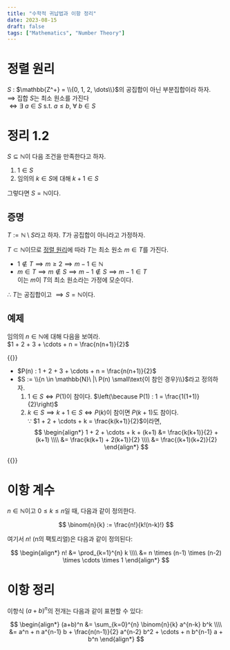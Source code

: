 ```yaml
---
title: "수학적 귀납법과 이항 정리"
date: 2023-08-15
draft: false
tags: ["Mathematics", "Number Theory"]
---
```


# 정렬 원리

$S$ : $\mathbb{Z^+} = \\{0, 1, 2, \dots\\}$의 공집합이 아닌 부분집합이라 하자.  
$\implies$ 집합 $S$는 최소 원소를 가진다   
$\iff \exists\ a \in S$ s.t. $a \leq b$, $\forall\ b \in S$

# 정리 1.2

$S \subseteq \mathbb{N}$이 다음 조건을 만족한다고 하자.

1. $1 \in S$
2. 임의의 $k \in S$에 대해 $k + 1 \in S$

그렇다면 $S = \mathbb{N}$이다.

## 증명

$T := \mathbb{N} \setminus S$라고 하자. $T$가 공집합이 아니라고 가정하자.

$T \subset \mathbb{N}$이므로 [정렬 원리](#정렬-원리)에 따라 $T$는 최소 원소 $m \in T$를 가진다.

- $1 \notin T \implies m \geq 2 \implies m - 1 \in \mathbb{N}$
- $m \in T \implies m \notin S \implies m - 1 \notin S \implies m - 1 \in T$  
  이는 $m$이 $T$의 최소 원소라는 가정에 모순이다.

$\therefore$ $T$는 공집합이고 $\implies S = \mathbb{N}$이다.

## 예제

임의의 $n \in \mathbb{N}$에 대해 다음을 보여라.  
$1 + 2 + 3 + \cdots + n = \frac{n(n+1)}{2}$

{{<collapse summary="풀이 보기">}}

- $P(n) : 1 + 2 + 3 + \cdots + n = \frac{n(n+1)}{2}$
- $S := \\{n \in \mathbb{N}\ |\ P(n) \small\text{이 참인 경우}\\}$라고 정의하자.
   1. $1 \in S \iff P(1)$이 참이다. $\left(\because P(1) : 1 = \frac{1(1+1)}{2}\right)$
   2. $k \in S \implies k+1 \in S \iff P(k)$이 참이면 $P(k+1)$도 참이다.  
      $\because$ $1 + 2 + \cdots + k = \frac{k(k+1)}{2}$이라면,  
      $$
      \begin{align*}
      1 + 2 + \cdots + k + (k+1) &= \frac{k(k+1)}{2} + (k+1) \\\\
                                 &= \frac{k(k+1) + 2(k+1)}{2} \\\\
                                 &= \frac{(k+1)(k+2)}{2}
      \end{align*}
      $$

{{</collapse>}}

# 이항 계수

$n \in \mathbb{N}$이고 $0 \leq k \leq n$일 때, 다음과 같이 정의한다.

$$
\binom{n}{k} := \frac{n!}{k!(n-k)!}
$$

여기서 $n!$ (n의 팩토리얼)은 다음과 같이 정의된다:

$$
\begin{align*}
n! &= \prod_{k=1}^{n} k \\\\
   &= n \times (n-1) \times (n-2) \times \cdots \times 1
\end{align*}
$$

# 이항 정리

이항식 $(a + b)^n$의 전개는 다음과 같이 표현할 수 있다:

$$
\begin{align*}
(a+b)^n &= \sum_{k=0}^{n} \binom{n}{k} a^{n-k} b^k \\\\
&= a^n + n a^{n-1} b + \frac{n(n-1)}{2} a^{n-2} b^2 + \cdots + n b^{n-1} a + b^n
\end{align*}
$$
